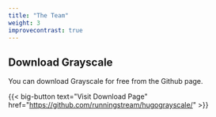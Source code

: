 ```yaml
---
title: "The Team"
weight: 3
improvecontrast: true
---
```


## Download Grayscale

You can download Grayscale for free from the Github page.

{{< big-button text="Visit Download Page" href="https://github.com/runningstream/hugograyscale/" >}}
